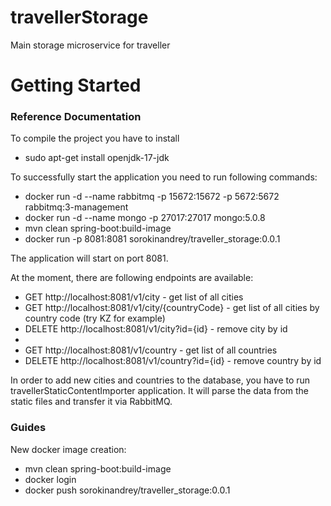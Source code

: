 # travellerStorage
Main storage microservice for traveller

# Getting Started

### Reference Documentation

To compile the project you have to install 
* sudo apt-get install openjdk-17-jdk

To successfully start the application you need to run following commands:
* docker run -d --name rabbitmq -p 15672:15672 -p 5672:5672 rabbitmq:3-management
* docker run -d --name mongo    -p 27017:27017              mongo:5.0.8
* mvn clean spring-boot:build-image
* docker run -p 8081:8081 sorokinandrey/traveller_storage:0.0.1

The application will start on port 8081.

At the moment, there are following endpoints are available:
* GET http://localhost:8081/v1/city - get list of all cities
* GET http://localhost:8081/v1/city/{countryCode} - get list of all cities by country code (try KZ for example)
* DELETE http://localhost:8081/v1/city?id={id} - remove city by id
* 
* GET http://localhost:8081/v1/country - get list of all countries
* DELETE http://localhost:8081/v1/country?id={id} - remove country by id

In order to add new cities and countries to the database, you have to run travellerStaticContentImporter application.
It will parse the data from the static files and transfer it via RabbitMQ.

### Guides

New docker image creation:
* mvn clean spring-boot:build-image
* docker login
* docker push sorokinandrey/traveller_storage:0.0.1